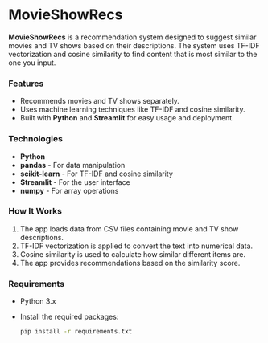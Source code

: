 # MovieShowRecs

**MovieShowRecs** is a recommendation system designed to suggest similar movies and TV shows based on their descriptions. The system uses TF-IDF vectorization and cosine similarity to find content that is most similar to the one you input.

### Features
- Recommends movies and TV shows separately.
- Uses machine learning techniques like TF-IDF and cosine similarity.
- Built with **Python** and **Streamlit** for easy usage and deployment.
  
### Technologies
- **Python**
- **pandas** - For data manipulation
- **scikit-learn** - For TF-IDF and cosine similarity
- **Streamlit** - For the user interface
- **numpy** - For array operations

### How It Works
1. The app loads data from CSV files containing movie and TV show descriptions.
2. TF-IDF vectorization is applied to convert the text into numerical data.
3. Cosine similarity is used to calculate how similar different items are.
4. The app provides recommendations based on the similarity score.

### Requirements
- Python 3.x
- Install the required packages:
  
  ```bash
  pip install -r requirements.txt
